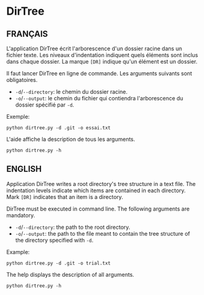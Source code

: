 # DirTree

## FRANÇAIS

L'application DirTree écrit l'arborescence d'un dossier racine dans un fichier
texte. Les niveaux d'indentation indiquent quels éléments sont inclus dans
chaque dossier. La marque `[DR]` indique qu'un élément est un dossier.

Il faut lancer DirTree en ligne de commande. Les arguments suivants sont
obligatoires.

* `-d`/`--directory`: le chemin du dossier racine.
* `-o`/`--output`: le chemin du fichier qui contiendra l'arborescence du
dossier spécifié par `-d`.

Exemple:

```
python dirtree.py -d .git -o essai.txt
```

L'aide affiche la description de tous les arguments.

```
python dirtree.py -h
```

## ENGLISH

Application DirTree writes a root directory's tree structure in a text file.
The indentation levels indicate which items are contained in each directory.
Mark `[DR]` indicates that an item is a directory.

DirTree must be executed in command line. The following arguments are
mandatory.

* `-d`/`--directory`: the path to the root directory.
* `-o`/`--output`: the path to the file meant to contain the tree structure of
the directory specified with `-d`.

Example:

```
python dirtree.py -d .git -o trial.txt
```

The help displays the description of all arguments.

```
python dirtree.py -h
```

